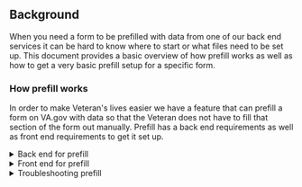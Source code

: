 ## Background
When you need a form to be prefilled with data from one of our back end services it can be hard to know where to start or what files need to be set up. This document provides a basic overview of how prefill works as well as how to get a very basic prefill setup for a specific form.

### How prefill works
In order to make Veteran's lives easier we have a feature that can prefill a form on VA.gov with data so that the Veteran does not have to fill that section of the form out manually. Prefill has a back end requirements as well as front end requirements to get it set up. 

<details><summary>Back end for prefill</summary>


Prefill uses a set of files on the back end to call services that have veteran data, such as VET360 or EVSS, and pass that data to the front end. Since we reuse prefill there is already a decent amount of data you can prefill with very minimal setup, these things are declared in `vets-api/app/models/form_profile.rb` and include -

- Full Name (first, middle, last)
- Date of birth
- Gender
- SSN
- Address (street, street2, city, state, country, postal code)
- Home phone
- Mobile phone
- Email

When you create your set of prefill files you will inherit from this model so you get these things for free. If you need more data than is listed here you still need to set up the same files but you will add more to the files to get that extra data. Let's look at the basic setup to get access to these items listed above as it will give you an idea of what files are always needed for prefill on the back end.

**A basic prefill setup on the back end**
<p>If you only need to prefill the data listed above you will need</p>

1. A prefill class
2. A form profile mapping
3. A unit test
4. To edit the form_profile.rb file
5. Set prefill to true for your form

These files are detailed below

##### 1. A prefill class

>Every form needs a prefill class that inherits from the FormProfile model. This file is to tell the back end what data you will need. Your prefill class goes in `vets-api/app/models/form_profiles/` and is named based on your form's ID. If all you need is the data listed above then the most basic implimentation of a prefill class looks like this
```ruby
# frozen_string_literal: true

class FormProfiles::VA288832 < FormProfile
  def metadata
    {
      version: 0,
      prefill: true,
      returnUrl: '/claimant-information'
    }
  end
end
```
>This is the prefill class for the form with an ID of 28-8832. You can see it inherits from the FormProfile model so it automatically gets access to all of the basic data we listed above. You can also see a few other things that need to be included inside a `metadata` object, those are -

| item | value | notes |
|------|--------|-------|
| version | int | this is the version of prefill for your form this is. This number will generally start with 0 and then icrement as you pull in more data not included in the FormProfile model |
| prefill | boolean | this is if you want to enable prefill for this form. This will generally always be set to true unless you want to turn prefill off |
| returnUrl | string | this is the first real page of your form. Since prefill loads at the beginning of the form this URL is the place that the user will be sent to after prefill is loaded |

>This basic prefill class will give you access to all of the basic data we listed above. If you need to load more data than this we will provide a more indepth >version of this file later in this document.

##### 2. A Form profile mapping

>Every form needs a YAML file that maps the data that is being loaded by your prefill class to what the data is called in the schema on the front end. This file will go in `vets-api/config/form_profile_mappings/` and should be named for the ID of your form. Here is the basic format of this file -
```yaml
claimantAddress: [contact_information, address]
```
>This very basic form profile mapping will map the `address` that is taken from the `contact_information` inside the FormProfile model and map it to the `claimantAddress` on the front end. You may wonder what the `contact_information` is and why we need it. If you take a look at `vets-api/app/models/form_profile.rb` you can see there is a an attribute ` attribute :contact_information, FormContactInformation`. That attribute is instantiating the class in this file called `FormContactInformation`. In that class you can see listed out what we get from there -
```ruby
class FormContactInformation
  include Virtus.model

  attribute :address, FormAddress
  attribute :home_phone, String
  attribute :us_phone, String
  attribute :mobile_phone, String
  attribute :email, String
end
```
>Since in our form profile mapping we are making use of the `address` we need to access it through the `contact_information` class. For any contact information it is reccomended that you use this `contact_information` class as it already loads this data for you. Let's say you wanted to also prefill the user's email and map it to a field on the front end called `claimantEmail` you would add this line to your form profile mapping -
```yaml
...
claimantEmail: [contact_information, email]
```
>That would tell the front end to map the email to the `claimantEmail` field when the prefill data is loaded.

##### 3. A unit test
>Just like any other code added to our codebase we need to add unit tests to make sure it functions as we want. The unit tests for prefill should be added to `vets-api/spec/models/form_profile_spec.rb`. Let's stick with our basic setup and see what a basic unit test for the `claimantAddress` would look like -
```ruby
let(:v28_8832_expected) do
    {
      'claimantAddress' => {
        'street' => street_check[:street],
        'street2' => street_check[:street2],
        'city' => user.va_profile[:address][:city],
        'state' => user.va_profile[:address][:state],
        'country' => 'USA',
        'postal_code' => user.va_profile[:address][:postal_code][0..4]
      }
    }
  end
```
>You can see this is simply testing the address fields that come for free with the FormProfile model we indicated earlier inside `contact_information`. In order to make sure that your unit tests run you also need to add your form ID to the `each do` loop somewhere near the end of this file that looks like this -
```ruby
%w[
          22-1990
          22-1990N
          22-1990E
          22-1995
          22-5490
          22-5495
          40-10007
          1010ez
          22-0993
          FEEDBACK-TOOL
          686C-674
          28-8832
        ].each do |form_id|
          it "returns prefilled #{form_id}" do
            expect_prefilled(form_id)
          end
        end
```
You can see in sticking with our simple example we have added our form id `28-8832` to the list, this will make sure our unit tests get run.



##### 4. Edit the form_profile.rb file
>Once you have these other files in place and are ready for your prefill to be run you need to tell the `form_profile.rb` file about it. Inside that file you will see this object, named `FORM_ID_TO_CLASS`, of all the form IDs that have prefill running and you need to add your form ID to it -
```ruby
FORM_ID_TO_CLASS = {
    '1010EZ' => ::FormProfiles::VA1010ez,
    '20-0996' => ::FormProfiles::VA0996,
    '21-526EZ' => ::FormProfiles::VA526ez,
    '22-1990' => ::FormProfiles::VA1990,
    '22-1990N' => ::FormProfiles::VA1990n,
    '22-1990E' => ::FormProfiles::VA1990e,
    '22-1995' => ::FormProfiles::VA1995,
    '22-5490' => ::FormProfiles::VA5490,
    '22-5495' => ::FormProfiles::VA5495,
    '21P-530' => ::FormProfiles::VA21p530,
    '21-686C' => ::FormProfiles::VA21686c,
    '686C-674' => ::FormProfiles::VA686c674,
    '40-10007' => ::FormProfiles::VA4010007,
    '21P-527EZ' => ::FormProfiles::VA21p527ez,
    '22-0993' => ::FormProfiles::VA0993,
    '22-0994' => ::FormProfiles::VA0994,
    'FEEDBACK-TOOL' => ::FormProfiles::FeedbackTool,
    'MDOT' => ::FormProfiles::MDOT,
    '22-10203' => ::FormProfiles::VA10203,
    '28-8832' => ::FormProfiles::VA288832
  }.freeze
```
>You can see we added our form ID for our 28-8832 example to the end along with the form profile class name we declared in our prefill class in step 1. You also need to make another edit to the `form_profile.rb` file in the object just above the one we just edited. This object is called `ALL_FORMS` and looks like this -
```ruby
ALL_FORMS = {
    edu: %w[22-1990 22-1990N 22-1990E 22-1995 22-5490
            22-5495 22-0993 22-0994 FEEDBACK-TOOL 22-10203],
    evss: ['21-526EZ'],
    hca: ['1010ez'],
    pension_burial: %w[21P-530 21P-527EZ],
    dependents: ['686C-674'],
    decision_review: ['20-0996'],
    mdot: ['MDOT'],
    vre_counseling: ['28-8832']
  }.freeze
```
>Again you can see that we added our form ID to the end of that object. You will also see that we named it `vre_counseling`, you will need to give your form ID a name that makes sense for your form. Our form is for counseling for Veterans so `vre_counseling` is what we went with but you can put whatever name you want in here, just make sure it makes sense with the form you are working on and that you remember it for the next step.

##### 5. Set prefill to `true` for your form
>The last thing you need to do is to set prefill to `true` for your form inside `vets-api/config/settings.yml`. Here you will need whatever you named your form in the previous step and you will add it to the `settings.yml` file like this -
```yaml
vre_counseling:
  prefill: true
```
>In sticking with our same example where we named our form `vre_counseling`, we have set `prefill` to `true` for that form. You should now be able to test your prefill. It should be noted that much of the prefill will NOT work on your localhost and generally needs to be tested on staging.
</details>

<details><summary>Front end for prefill</summary>
In order for prefill to work we need to do some setup on the front end. The main thing we need to do is set `prefillEnabled` to `true` in our formConfig file


##### 1. Set prefill enabled to `true`
>The biggest thing we need to do is to make sure that in our `formConfig.js` file inside the formConfig object that `prefillEnabled` is set to `true` like this -
```javascript
const formConfig = {
...
prefillEnabled: true,
...
}
```

>Once prefill is set to `true` you should be all set to go on the front end.
</details>

<details><summary>Troubleshooting prefill</summary>
Since prefill works from the BE forward to the FE there are a few common failure points when setting it up. These failure points begin at the back end and then move forward through the stack. It is worth mentioning that prefill generally does not work on local machines so most testing and troubleshooting needs to be done in staging.
  
To test if your prefill works or not you should be able to hit the prefill endpoint for your prefill directly on staging and see the prefill data you mapped in your form profile mapping. The prefill endpoint will follow this standard -

`https://staging-api.va.gov/v0/in_progress_forms/{your_form_ID}`

So for instance, in the back end prefill example we used earlier in this document our form ID was 28-8832, so our prefill URL would be

`https://staging-api.va.gov/v0/in_progress_forms/28-8832`

Here are a few common troubleshooting scenarios you might run into when going to that URL-

1. I get a 401 Unauthorized error - This is generally because you are not signed into VA.gov as a user so the prefill is returning a 401. Try signing into VA.gov on staging and try the URL again.
2. I get a 500 error - This could either indicate there is an error in one of your prefill files or that staging is having an error. Try combing through your prefill files to make sure nothing is mispelled or anything like that.


  
The easiest way to begin troubleshooting prefill issues starts with downloading the [Redux Devtools Chrome Exstension](https://chrome.google.com/webstore/detail/redux-devtools/lmhkpmbekcpmknklioeibfkpmmfibljd?hl=en). Since all of the prefill data is loaded to the front end via Redux you can use this chrome exstension to diagnose if the prefill data is getting to the 
</details>
